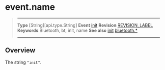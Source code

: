 # event.name

> --------------------- ------------------------------------------------------------------------------------------
> __Type__              [String][api.type.String]
> __Event__             [init](/plugin.bluetooth.event.init.md)
> __Revision__          [REVISION_LABEL](REVISION_URL)
> __Keywords__          Bluetooth, bt, init, name
> __See also__          [init](/plugin.bluetooth.event.init.md)
>						[bluetooth.*](/plugin.bluetooth.md)
> --------------------- ------------------------------------------------------------------------------------------

## Overview

The string `"init"`.